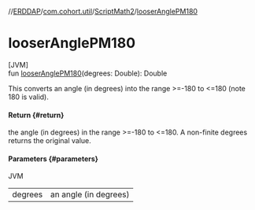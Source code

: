 //[ERDDAP](../../../index.md)/[com.cohort.util](../index.md)/[ScriptMath2](index.md)/[looserAnglePM180](looser-angle-p-m180.md)

# looserAnglePM180

[JVM]\
fun [looserAnglePM180](looser-angle-p-m180.md)(degrees: Double): Double

This converts an angle (in degrees) into the range &gt;=-180 to &lt;=180 (note 180 is valid).

#### Return {#return}

the angle (in degrees) in the range &gt;=-180 to &lt;=180. A non-finite degrees returns the original value.

#### Parameters {#parameters}

JVM

| | |
|---|---|
| degrees | an angle (in degrees) |